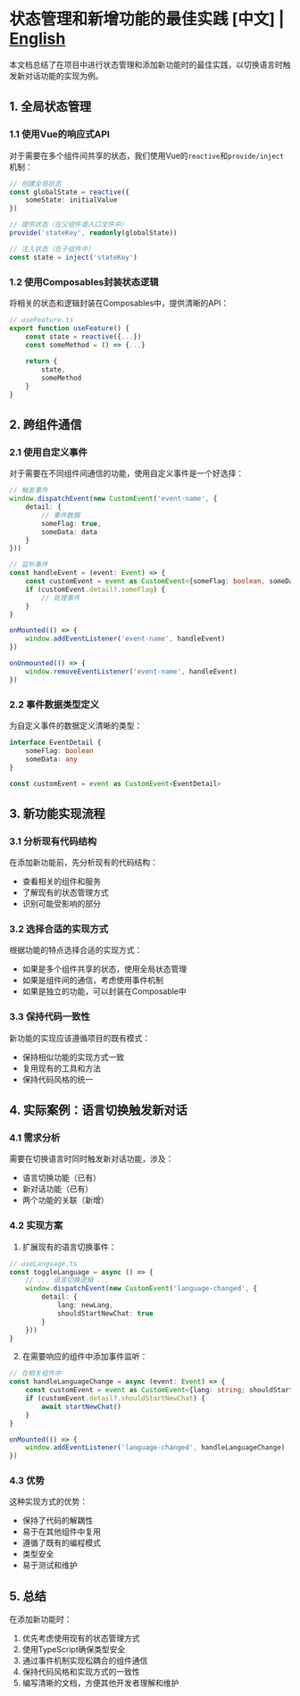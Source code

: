 # 状态管理和新增功能的最佳实践 [中文] | [English](state-management-best-practices.en.md)

本文档总结了在项目中进行状态管理和添加新功能时的最佳实践，以切换语言时触发新对话功能的实现为例。

## 1. 全局状态管理

### 1.1 使用Vue的响应式API

对于需要在多个组件间共享的状态，我们使用Vue的`reactive`和`provide/inject`机制：

```typescript
// 创建全局状态
const globalState = reactive({
    someState: initialValue
})

// 提供状态（在父组件或入口文件中）
provide('stateKey', readonly(globalState))

// 注入状态（在子组件中）
const state = inject('stateKey')
```

### 1.2 使用Composables封装状态逻辑

将相关的状态和逻辑封装在Composables中，提供清晰的API：

```typescript
// useFeature.ts
export function useFeature() {
    const state = reactive({...})
    const someMethod = () => {...}
    
    return {
        state,
        someMethod
    }
}
```

## 2. 跨组件通信

### 2.1 使用自定义事件

对于需要在不同组件间通信的功能，使用自定义事件是一个好选择：

```typescript
// 触发事件
window.dispatchEvent(new CustomEvent('event-name', {
    detail: {
        // 事件数据
        someFlag: true,
        someData: data
    }
}))

// 监听事件
const handleEvent = (event: Event) => {
    const customEvent = event as CustomEvent<{someFlag: boolean, someData: any}>
    if (customEvent.detail?.someFlag) {
        // 处理事件
    }
}

onMounted(() => {
    window.addEventListener('event-name', handleEvent)
})

onUnmounted(() => {
    window.removeEventListener('event-name', handleEvent)
})
```

### 2.2 事件数据类型定义

为自定义事件的数据定义清晰的类型：

```typescript
interface EventDetail {
    someFlag: boolean
    someData: any
}

const customEvent = event as CustomEvent<EventDetail>
```

## 3. 新功能实现流程

### 3.1 分析现有代码结构

在添加新功能前，先分析现有的代码结构：
- 查看相关的组件和服务
- 了解现有的状态管理方式
- 识别可能受影响的部分

### 3.2 选择合适的实现方式

根据功能的特点选择合适的实现方式：
- 如果是多个组件共享的状态，使用全局状态管理
- 如果是组件间的通信，考虑使用事件机制
- 如果是独立的功能，可以封装在Composable中

### 3.3 保持代码一致性

新功能的实现应该遵循项目的既有模式：
- 保持相似功能的实现方式一致
- 复用现有的工具和方法
- 保持代码风格的统一

## 4. 实际案例：语言切换触发新对话

### 4.1 需求分析

需要在切换语言时同时触发新对话功能，涉及：
- 语言切换功能（已有）
- 新对话功能（已有）
- 两个功能的关联（新增）

### 4.2 实现方案

1. 扩展现有的语言切换事件：
```typescript
// useLanguage.ts
const toggleLanguage = async () => {
    // ... 语言切换逻辑 ...
    window.dispatchEvent(new CustomEvent('language-changed', {
        detail: {
            lang: newLang,
            shouldStartNewChat: true
        }
    }))
}
```

2. 在需要响应的组件中添加事件监听：
```typescript
// 在相关组件中
const handleLanguageChange = async (event: Event) => {
    const customEvent = event as CustomEvent<{lang: string; shouldStartNewChat: boolean}>
    if (customEvent.detail?.shouldStartNewChat) {
        await startNewChat()
    }
}

onMounted(() => {
    window.addEventListener('language-changed', handleLanguageChange)
})
```

### 4.3 优势

这种实现方式的优势：
- 保持了代码的解耦性
- 易于在其他组件中复用
- 遵循了既有的编程模式
- 类型安全
- 易于测试和维护

## 5. 总结

在添加新功能时：
1. 优先考虑使用现有的状态管理方式
2. 使用TypeScript确保类型安全
3. 通过事件机制实现松耦合的组件通信
4. 保持代码风格和实现方式的一致性
5. 编写清晰的文档，方便其他开发者理解和维护
